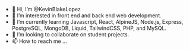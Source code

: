 - 👋 Hi, I’m @KevinBlakeLopez
- 👀 I’m interested in front end and back end web development.
- 🌱 I’m currently learning Javascript, React, AlpineJS, Node.js, Express, PostgreSQL, MongoDB, Liquid, TailwindCSS, PHP, and MySQL.
- 💞️ I’m looking to collaborate on student projects.
- 📫 How to reach me ...

<!---
KevinBlakeLopez/KevinBlakeLopez is a ✨ special ✨ repository because its `README.md` (this file) appears on your GitHub profile.
You can click the Preview link to take a look at your changes.
--->
